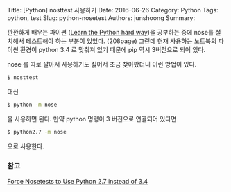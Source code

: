 Title: [Python] nosttest 사용하기
Date: 2016-06-26
Category: Python
Tags: python, test
Slug: python-nosetest
Authors: junshoong
Summary:

깐깐하게 배우는 파이썬 ([Learn the Python hard way](http://learnpythonthehardway.org/))을 공부하는 중에 nose를 설치해서 테스트해야 하는 부분이 있었다. (208page) 그런데 현재 사용하는 노트북의 파이썬 환경이 python 3.4 로 맞춰져 있기 때문에 pip 역시 3버전으로 되어 있다.

nose 를 따로 깔아서 사용하기도 싫어서 조금 찾아봤더니 이런 방법이 있다.

```bash
$ nosttest
```

대신

```bash
$ python -m nose
```

을 사용하면 된다. 만약 python 명령이 3 버전으로 연결되어 있다면

```bash
$ python2.7 -m nose
```

으로 사용한다.

### 참고

[Force Nosetests to Use Python 2.7 instead of 3.4](http://stackoverflow.com/questions/26579670/force-nosetests-to-use-python-2-7-instead-of-3-4)
